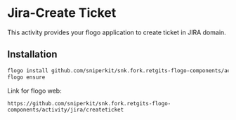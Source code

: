 # Jira-Create Ticket
This activity provides your flogo application to create ticket in JIRA domain.

## Installation

```bash
flogo install github.com/sniperkit/snk.fork.retgits-flogo-components/activity/jira/createticket
flogo ensure
```

Link for flogo web:
```
https://github.com/sniperkit/snk.fork.retgits-flogo-components/activity/jira/createticket
```
